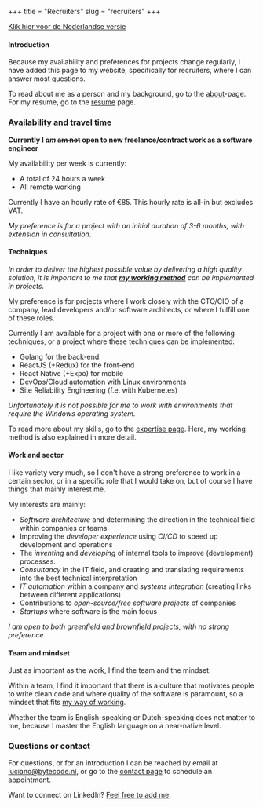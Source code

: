 +++
title = "Recruiters"
slug = "recruiters"
+++

[Klik hier voor de Nederlandse versie](/recruiters-nl)

#### Introduction

Because my availability and preferences for projects change regularly, I have added this page to my website, specifically for recruiters, where I can answer most questions.

To read about me as a person and my background, go to the [about](/over)-page. For my resume, go to the [resume](/resume) page.

### Availability and travel time

**Currently I _am_ ~~am not~~ open to new freelance/contract work as a software engineer**

My availability per week is currently:

* A total of 24 hours a week
* All remote working

Currently I have an hourly rate of €85. This hourly rate is all-in but excludes VAT.

_My preference is for a project with an initial duration of 3-6 months, with extension in consultation_.

#### Techniques

*In order to deliver the highest possible value by delivering a high quality solution, it is important to me that <b>[my working method](/expertise#working-method)</b> can be implemented in projects.*

My preference is for projects where I work closely with the CTO/CIO of a company, lead developers and/or software architects, or where I fulfill one of these roles.

Currently I am available for a project with one or more of the following techniques, or a project where these techniques can be implemented:

* Golang for the back-end.
* ReactJS (+Redux) for the front-end
* React Native (+Expo) for mobile
* DevOps/Cloud automation with Linux environments
* Site Reliability Engineering (f.e. with Kubernetes)

_Unfortunately it is not possible for me to work with environments that require the Windows operating system._

To read more about my skills, go to the [expertise page](/expertise). Here, my working method is also explained in more detail.

#### Work and sector

I like variety very much, so I don't have a strong preference to work in a certain sector, or in a specific role that I would take on, but of course I have things that mainly interest me.

My interests are mainly:

* _Software architecture_ and determining the direction in the technical field within companies or teams
* Improving the _developer experience_ using _CI/CD_ to speed up development and operations
* The _inventing_ and _developing_ of internal tools to improve (development) processes.
* _Consultancy_ in the IT field, and creating and translating requirements into the best technical interpretation
* _IT automation_ within a company and _systems integration_ (creating links between different applications)
* Contributions to _open-source/free software projects_ of companies
* _Startups_ where software is the main focus

_I am open to both greenfield and brownfield projects, with no strong preference_

#### Team and mindset

Just as important as the work, I find the team and the mindset.

Within a team, I find it important that there is a culture that motivates people to write clean code and where quality of the software is paramount, so a mindset that fits [my way of working](https://lucianonooijen.nl/expertise/#werkwijze).

Whether the team is English-speaking or Dutch-speaking does not matter to me, because I master the English language on a near-native level.

### Questions or contact

For questions, or for an introduction I can be reached by email at [luciano@bytecode.nl](mailto:luciano@bytecode.nl), or go to the [contact page](/contact) to schedule an appointment.

Want to connect on LinkedIn? [Feel free to add me](https://www.linkedin.com/in/lucianonooijen/).

